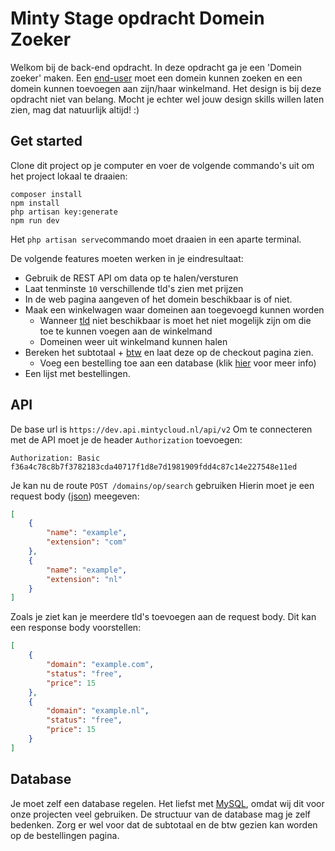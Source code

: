 <p align="center"><h1>Minty Stage opdracht Domein Zoeker</h1></p>

Welkom bij de back-end opdracht. In deze opdracht ga je een 'Domein zoeker' maken. Een [end-user](https://en.wikipedia.org/wiki/End_user) moet een domein kunnen zoeken en een domein kunnen toevoegen aan zijn/haar winkelmand. Het design is bij deze opdracht niet van belang. Mocht je echter wel jouw design skills willen laten zien, mag dat natuurlijk altijd! :)

## Get started
Clone dit project op je computer en voer de volgende commando's uit om het project lokaal te draaien:

```
composer install
npm install
php artisan key:generate
npm run dev
```

Het `php artisan serve`commando moet draaien in een aparte terminal.

De volgende features moeten werken in je eindresultaat:
- Gebruik de REST API om data op te halen/versturen
- Laat tenminste `10` verschillende tld's zien met prijzen
- In de web pagina aangeven of het domein beschikbaar is of niet.
- Maak een winkelwagen waar domeinen aan toegevoegd kunnen worden
    - Wanneer [tld](https://www.semrush.com/blog/top-level-domains/) niet beschikbaar is moet het niet mogelijk zijn om die toe te kunnen voegen aan de winkelmand
    - Domeinen weer uit winkelmand kunnen halen
- Bereken het subtotaal + [btw](https://en.wikipedia.org/wiki/Value-added_tax) en laat deze op de checkout pagina zien.
    - Voeg een bestelling toe aan een database (klik [hier](#database) voor meer info)
- Een lijst met bestellingen.


## API
De base url is `https://dev.api.mintycloud.nl/api/v2`
Om te connecteren met de API moet je de header `Authorization` toevoegen:
```
Authorization: Basic f36a4c78c8b7f3782183cda40717f1d8e7d1981909fdd4c87c14e227548e11ed
```

Je kan nu de route `POST /domains/op/search` gebruiken
Hierin moet je een request body ([json](https://www.json.org/)) meegeven:
```json
[
    {
        "name": "example",
        "extension": "com"
    },
    {
        "name": "example",
        "extension": "nl"
    }
]
```

Zoals je ziet kan je meerdere tld's toevoegen aan de request body.
Dit kan een response body voorstellen:

```json
[
    {
        "domain": "example.com",
        "status": "free",
        "price": 15
    },
    {
        "domain": "example.nl",
        "status": "free",
        "price": 15
    }
]
```

## Database
Je moet zelf een database regelen. Het liefst met [MySQL](https://www.mysql.com/), omdat wij dit voor onze projecten veel gebruiken. De structuur van de database mag je zelf bedenken. Zorg er wel voor dat de subtotaal en de btw gezien kan worden op de bestellingen pagina.
